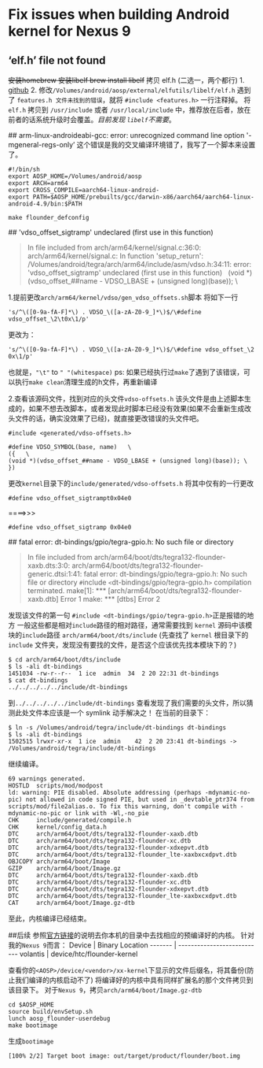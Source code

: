 # Fix issues when building Android kernel for Nexus 9
## ‘elf.h’ file not found
~~安装homebrew
安装libelf
brew install libelf~~
拷贝 elf.h (二选一，两个都行) 
	1. [github](https://gist.github.com/mlafeldt/3885346)
	2. 修改`/Volumes/android/aosp/external/elfutils/libelf/elf.h`
遇到了 `features.h 文件未找到的错误`，就将 `#include <features.h>` 一行注释掉。 
将 `elf.h` 拷贝到 `/usr/include` 或者 `/usr/local/include` 中，推荐放在后者，放在前者的话系统升级时会覆盖。*目前发现 `libelf`不需要*。 

## arm-linux-androideabi-gcc: error: unrecognized command line option '-mgeneral-regs-only’
这个错误是我的交叉编译环境错了，我写了一个脚本来设置了。 
```
#!/bin/sh
export AOSP_HOME=/Volumes/android/aosp
export ARCH=arm64
export CROSS_COMPILE=aarch64-linux-android-
export PATH=$AOSP_HOME/prebuilts/gcc/darwin-x86/aarch64/aarch64-linux-android-4.9/bin:$PATH

make flounder_defconfig
```

## 'vdso_offset_sigtramp' undeclared (first use in this function)
>In file included from arch/arm64/kernel/signal.c:36:0: 
arch/arm64/kernel/signal.c: In function 'setup_return': 
/Volumes/android/tegra/arch/arm64/include/asm/vdso.h:34:11: error: 'vdso_offset_sigtramp' undeclared (first use in this function) 
  (void *)(vdso_offset_##name - VDSO_LBASE + (unsigned long)(base)); \

1.提前更改`arch/arm64/kernel/vdso/gen_vdso_offsets.sh`脚本 
将如下一行
```
's/^\([0-9a-fA-F]*\) . VDSO_\([a-zA-Z0-9_]*\)$/\#define vdso_offset_\2\t0x\1/p'
```
更改为：
```
's/^\([0-9a-fA-F]*\) . VDSO_\([a-zA-Z0-9_]*\)$/\#define vdso_offset_\2 0x\1/p'
```
也就是，`"\t"` to `" "(whitespace)`
ps: 如果已经执行过`make`了遇到了该错误，可以执行`make clean`清理生成的h文件，再重新编译 

2.查看该源码文件，找到对应的头文件`vdso-offsets.h` 
该头文件是由上述脚本生成的，如果不想去改脚本，或者发现此时脚本已经没有效果(如果不会重新生成改头文件的话，确实没效果了已经)，就直接更改错误的头文件吧。 
```
#include <generated/vdso-offsets.h>

#define VDSO_SYMBOL(base, name)   \
({   \
(void *)(vdso_offset_##name - VDSO_LBASE + (unsigned long)(base)); \
})
```
更改`kernel`目录下的`include/generated/vdso-offsets.h`
将其中仅有的一行更改 
```
#define vdso_offset_sigtrampt0x04e0
```
====>>>
``` 
#define vdso_offset_sigtramp 0x04e0
```
## fatal error: dt-bindings/gpio/tegra-gpio.h: No such file or directory
>In file included from arch/arm64/boot/dts/tegra132-flounder-xaxb.dts:3:0: 
arch/arm64/boot/dts/tegra132-flounder-generic.dtsi:1:41: fatal error: dt-bindings/gpio/tegra-gpio.h: No such file or directory 
>`#`include `<`dt-bindings/gpio/tegra-gpio.h`>`
>compilation terminated. 
>make[1]: *** [arch/arm64/boot/dts/tegra132-flounder-xaxb.dtb] Error 1 
>make: *** [dtbs] Error 2

发现该文件的第一句 `#include <dt-bindings/gpio/tegra-gpio.h>`正是报错的地方 
一般这些都是相对`include`路径的相对路径，通常需要找到 `kernel` 源码中该模块的`include`路径 `arch/arm64/boot/dts/include`
(先查找了 `kernel` 根目录下的 `include` 文件夹，发现没有要找的文件，是否这个应该优先找本模块下的？) 
```
$ cd arch/arm64/boot/dts/include
$ ls -ali dt-bindings 
1451034 -rw-r--r--  1 ice  admin  34  2 20 22:31 dt-bindings 
$ cat dt-bindings 
../../../../../include/dt-bindings
```
到`../../../../../include/dt-bindings`
查看发现了我们需要的头文件，所以猜测此处文件本应该是一个 symlink 
动手解决之！ 
在当前的目录下： 
```
$ ln -s /Volumes/android/tegra/include/dt-bindings dt-bindings 
$ ls -ali dt-bindings 
1502515 lrwxr-xr-x  1 ice  admin    42  2 20 23:41 dt-bindings -> /Volumes/android/tegra/include/dt-bindings
```
继续编译。 
```
69 warnings generated. 
HOSTLD  scripts/mod/modpost 
ld: warning: PIE disabled. Absolute addressing (perhaps -mdynamic-no-	  pic) not allowed in code signed PIE, but used in _devtable_ptr374 from 	scripts/mod/file2alias.o. To fix this warning, don't compile with -	mdynamic-no-pic or link with -Wl,-no_pie 
CHK     include/generated/compile.h 
CHK     kernel/config_data.h 
DTC     arch/arm64/boot/dts/tegra132-flounder-xaxb.dtb 
DTC     arch/arm64/boot/dts/tegra132-flounder-xc.dtb 
DTC     arch/arm64/boot/dts/tegra132-flounder-xdxepvt.dtb 
DTC     arch/arm64/boot/dts/tegra132-flounder_lte-xaxbxcxdpvt.dtb 
OBJCOPY arch/arm64/boot/Image 
GZIP    arch/arm64/boot/Image.gz 
DTC     arch/arm64/boot/dts/tegra132-flounder-xaxb.dtb 
DTC     arch/arm64/boot/dts/tegra132-flounder-xc.dtb 
DTC     arch/arm64/boot/dts/tegra132-flounder-xdxepvt.dtb 
DTC     arch/arm64/boot/dts/tegra132-flounder_lte-xaxbxcxdpvt.dtb 
CAT     arch/arm64/boot/Image.gz-dtb
```
至此，内核编译已经结束。

##后续
参照[官方链接](https://source.android.com/source/building-kernels.html)的说明去你本机的目录中去找相应的预编译好的内核。 
针对我的`Nexus 9`而言：
Device   | Binary Location
-------  | ---------------------------
volantis | device/htc/flounder-kernel

查看你的`<AOSP>/device/<vendor>/xx-kernel`下显示的文件后缀名，将其备份(防止我们编译的内核启动不了) 
将编译好的内核中具有同样扩展名的那个文件拷贝到该目录下。 
对于`Nexus 9`，拷贝`arch/arm64/boot/Image.gz-dtb `

``` shell
cd $AOSP_HOME 
source build/envSetup.sh 
lunch aosp_flounder-userdebug 
make bootimage 
```
生成`bootimage`
```
[100% 2/2] Target boot image: out/target/product/flounder/boot.img
```

